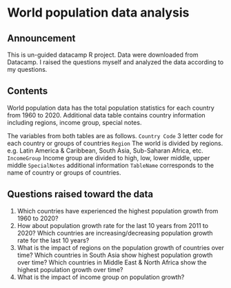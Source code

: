 # World population data analysis

## Announcement
This is un-guided datacamp R project.  Data were downloaded from Datacamp. 
I raised the questions myself and analyzed the data according to my questions.

## Contents
World population data has the total population statistics for each country from 1960 to 2020.  Additional data table contains country information including regions, income group, special notes.

The variables from both tables are as follows.
`Country Code` 3 letter code for each country or groups of countries
`Region` The world is divided by regions.  e.g. Latin America & Caribbean,  South Asia, Sub-Saharan Africa, etc.
`IncomeGroup` Income group are divided to high, low, lower middle, upper middle
`SpecialNotes` additional information
`TableName` corresponds to the name of country or groups of countries.

## Questions raised toward the data
1. Which countries have experienced the highest population growth from 1960 to 2020?
2. How about population growth rate for the last 10 years from 2011 to 2020?  Which countries are increasing/decreasing population growth rate for the last 10 years?
3. What is the impact of regions on the population growth of countries over time?  Which countries in South Asia show highest population growth over time?  Which countries in Middle East & North Africa show the highest population growth over time?
4. What is the impact of income group on population growth?


